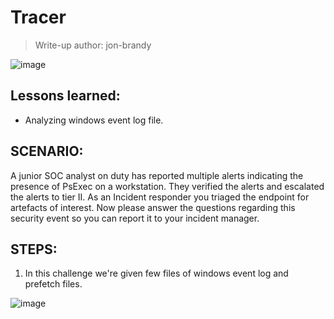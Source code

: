 # Tracer
> Write-up author: jon-brandy

![image](https://github.com/jon-brandy/hackthebox/assets/70703371/6a82121a-8a9f-4c90-8b4d-d8e12adaf889)


## Lessons learned:
- Analyzing windows event log file.

## SCENARIO:
A junior SOC analyst on duty has reported multiple alerts indicating the presence of PsExec on a workstation.
They verified the alerts and escalated the alerts to tier II. As an Incident responder you triaged the endpoint for artefacts of interest.
Now please answer the questions regarding this security event so you can report it to your incident manager.

## STEPS:
1. In this challenge we're given few files of windows event log and prefetch files.

![image](https://github.com/jon-brandy/hackthebox/assets/70703371/41106a98-cdf9-4eaa-b2d6-0999af903523)



